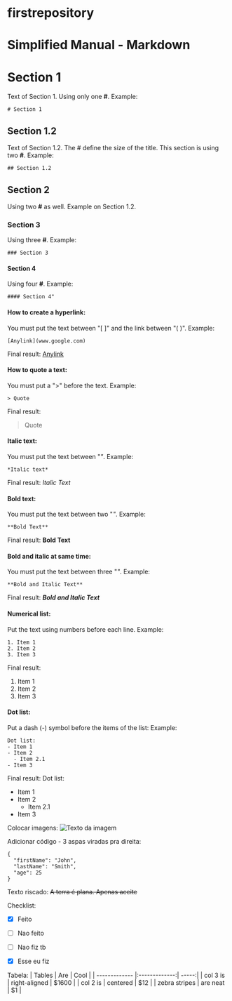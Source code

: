 # firstrepository

# Simplified Manual - Markdown

# Section 1
Text of Section 1.
Using only one **#**. 
Example:
```
# Section 1
```

## Section 1.2
Text of Section 1.2.
The # define the size of the title.
This section is using two **#**. 
Example: 
```
## Section 1.2
```

## Section 2
Using two **#** as well. Example on Section 1.2.

### Section 3
Using three **#**. 
Example: 
```
### Section 3
```

#### Section 4
Using four **#**. 
Example:
```
#### Section 4"
```

#### How to create a hyperlink:
You must put the text between "[ ]" and the link between "( )".
Example:
```
[Anylink](www.google.com)
```
Final result: [Anylink](www.google.com)

#### How to quote a text:
You must put a ">" before the text.
Example:
```
> Quote
```
Final result:
> Quote

#### Italic text:
You must put the text between "*"*.
Example:
```
*Italic text*
```
Final result: *Italic Text*

#### Bold text:
You must put the text between two "*"*.
Example:
```
**Bold Text**
```
Final result:
**Bold Text**

#### Bold and italic at same time:
You must put the text between three "*"*.
Example:
```
**Bold and Italic Text**
```
Final result:
***Bold and Italic Text***

#### Numerical list:
Put the text using numbers before each line.
Example: 
```
1. Item 1
2. Item 2
3. Item 3
```

Final result:
1. Item 1
2. Item 2
3. Item 3

#### Dot list:
Put a dash (-) symbol before the items of the list:
Example:
```
Dot list:
- Item 1
- Item 2
  - Item 2.1
- Item 3
```

Final result:
Dot list:
- Item 1
- Item 2
  - Item 2.1
- Item 3

Colocar imagens:
![Texto da imagem](https://i1.wp.com/multarte.com.br/wp-content/uploads/2019/02/mickey-png-transparente7.png)


Adicionar código - 3 aspas viradas pra direita:
```
{
  "firstName": "John",
  "lastName": "Smith",
  "age": 25
}
```

Texto riscado:
~~A terra é plana. Apenas aceite~~

Checklist:

- [x] Feito
- [ ] Nao feito
- [ ] Nao fiz tb
- [x] Esse eu fiz


Tabela:
| Tables        | Are           | Cool  |
| ------------- |:-------------:| -----:|
| col 3 is      | right-aligned | $1600 |
| col 2 is      | centered      |   $12 |
| zebra stripes | are neat      |    $1 |
